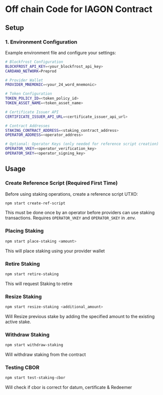 # Off chain Code for IAGON Contract


## Setup

### 1. Environment Configuration

Example environment file and configure your settings:
```bash
# Blockfrost Configuration
BLOCKFROST_API_KEY=<your_blockfrost_api_key>
CARDANO_NETWORK=Preprod

# Provider Wallet
PROVIDER_MNEMONIC=<your_24_word_mnemonic>

# Token Configuration
TOKEN_POLICY_ID=<token_policy_id>
TOKEN_ASSET_NAME=<token_asset_name>

# Certificate Issuer API
CERTIFICATE_ISSUER_API_URL=<certificate_issuer_api_url>

# Contract Addresses
STAKING_CONTRACT_ADDRESS=<staking_contract_address>
OPERATOR_ADDRESS=<operator_address>

# Optional: Operator Keys (only needed for reference script creation)
OPERATOR_VKEY=<operator_verification_key>
OPERATOR_SKEY=<operator_signing_key>
```

## Usage

### Create Reference Script (Required First Time)
Before using staking operations, create a reference script UTXO:
```bash
npm start create-ref-script
```
This must be done once by an operator before providers can use staking transactions.
Requires `OPERATOR_VKEY` and `OPERATOR_SKEY` in .env.


### Placing Staking
```bash
npm start place-staking <amount>
```

This will place staking using your provider wallet

### Retire Staking
```bash
npm start retire-staking
```

This will request Staking to retire

### Resize Staking
```bash
npm start resize-staking <additional_amount>
```

Will Resize previous stake by adding the specified amount to the existing active stake.

### Withdraw Staking
```bash
npm start withdraw-staking
```
Will withdraw staking from the contract


### Testing CBOR
```bash
npm start test-staking-cbor
```

Will check if cbor is correct for datum, certificate & Redeemer